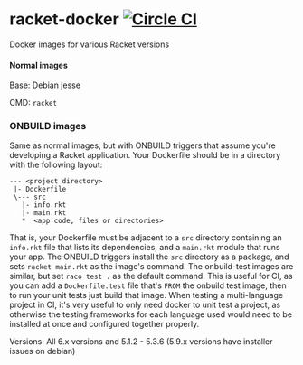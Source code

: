 # racket-docker [![Circle CI](https://circleci.com/gh/jackfirth/racket-docker.svg?style=svg)](https://circleci.com/gh/jackfirth/racket-docker)
Docker images for various Racket versions

#### Normal images

Base: Debian jesse

CMD: `racket`

### ONBUILD images

Same as normal images, but with ONBUILD triggers that assume you're developing a Racket application. Your Dockerfile should be in a directory with the following layout:

```
--- <project directory>
 |- Dockerfile
 \--- src
   |- info.rkt
   |- main.rkt
   *  <app code, files or directories>
```

That is, your Dockerfile must be adjacent to a `src` directory containing an `info.rkt` file that lists its dependencies, and a `main.rkt` module that runs your app. The ONBUILD triggers install the `src` directory as a package, and sets `racket main.rkt` as the image's command. The onbuild-test images are similar, but set `raco test .` as the default command. This is useful for CI, as you can add a `Dockerfile.test` file that's `FROM` the onbuild test image, then to run your unit tests just build that image. When testing a multi-language project in CI, it's very useful to only need docker to unit test a project, as otherwise the testing frameworks for each language used would need to be installed at once and configured together properly.

Versions: All 6.x versions and 5.1.2 - 5.3.6 (5.9.x versions have installer issues on debian)
